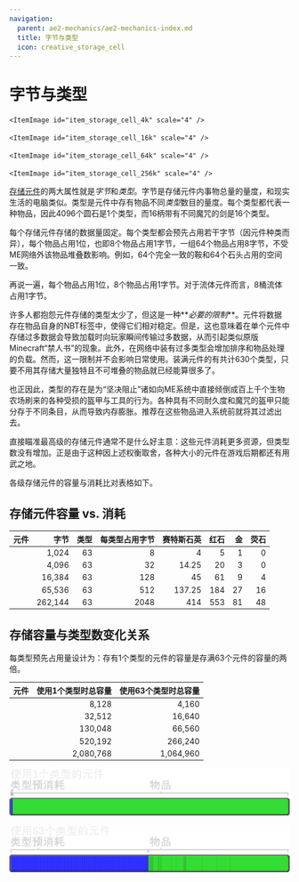 ```yaml
---
navigation:
  parent: ae2-mechanics/ae2-mechanics-index.md
  title: 字节与类型
  icon: creative_storage_cell
---
```


# 字节与类型

<Row>
    <ItemImage id="item_storage_cell_1k" scale="4" />

    <ItemImage id="item_storage_cell_4k" scale="4" />

    <ItemImage id="item_storage_cell_16k" scale="4" />

    <ItemImage id="item_storage_cell_64k" scale="4" />

    <ItemImage id="item_storage_cell_256k" scale="4" />
  </Row>

[存储元件](../items-blocks-machines/storage_cells.md)的两大属性就是*字节*和*类型*。字节是存储元件内事物总量的量度，和现实生活的电脑类似。类型是元件中存有物品不同*类型*数目的量度。每个类型都代表一种物品，因此4096个圆石是1个类型，而16柄带有不同魔咒的剑是16个类型。

每个存储元件存储的数据量固定。每个类型都会预先占用若干字节（因元件种类而异），每个物品占用1位，也即8个物品占用1字节，一组64个物品占用8字节，不受ME网络外该物品堆叠数影响。例如，64个完全一致的鞍和64个石头占用的空间一致。

再说一遍，每个物品占用1位，8个物品占用1字节。对于流体元件而言，8桶流体占用1字节。

许多人都抱怨元件存储的类型太少了，但这是一种**_必要的限制_**。元件将数据存在物品自身的NBT标签中，使得它们相对稳定。但是，这也意味着在单个元件中存储过多数据会导致加载时向玩家瞬间传输过多数据，从而引起类似原版Minecraft“禁人书”的现象。此外，在网络中装有过多类型会增加排序和物品处理的负载。然而，这一限制并不会影响日常使用。装满元件的<ItemLink id="drive" />有共计630个类型，只要不用其存储大量独特且不可堆叠的物品就已经能算很多了。

也正因此，类型的存在是为“坚决阻止”诸如向ME系统中直接倾倒成百上千个生物农场刷来的各种受损的盔甲与工具的行为。各种具有不同耐久度和魔咒的盔甲只能分存于不同条目，从而导致内存膨胀。推荐在这些物品进入系统前就将其过滤出去。

直接瞄准最高级的存储元件通常不是什么好主意：这些元件消耗更多资源，但类型数没有增加。正是由于这种因上述权衡取舍，各种大小的元件在游戏后期都还有用武之地。

各级存储元件的容量与消耗比对表格如下。

## 存储元件容量 vs. 消耗

| 元件                                     |    字节 | 类型 | 每类型占用字节 | 赛特斯石英 | 红石 |   金 | 荧石 |
| ---------------------------------------- | ------: | ---: | -------------: | ---------: | ---: | ---: | ---: |
| <ItemLink id="item_storage_cell_1k" />   |   1,024 |   63 |              8 |          4 |    5 |    1 |    0 |
| <ItemLink id="item_storage_cell_4k" />   |   4,096 |   63 |             32 |      14.25 |   20 |    3 |    0 |
| <ItemLink id="item_storage_cell_16k" />  |  16,384 |   63 |            128 |         45 |   61 |    9 |    4 |
| <ItemLink id="item_storage_cell_64k" />  |  65,536 |   63 |            512 |     137.25 |  184 |   27 |   16 |
| <ItemLink id="item_storage_cell_256k" /> | 262,144 |   63 |           2048 |        414 |  553 |   81 |   48 |

## 存储容量与类型数变化关系

每类型预先占用量设计为：存有1个类型的元件的容量是存满63个元件的容量的两倍。

| 元件                                     | 使用1个类型时总容量 | 使用63个类型时总容量 |
| ---------------------------------------- | ------------------: | -------------------: |
| <ItemLink id="item_storage_cell_1k" />   |               8,128 |                4,160 |
| <ItemLink id="item_storage_cell_4k" />   |              32,512 |               16,640 |
| <ItemLink id="item_storage_cell_16k" />  |             130,048 |               66,560 |
| <ItemLink id="item_storage_cell_64k" />  |             520,192 |              266,240 |
| <ItemLink id="item_storage_cell_256k" /> |           2,080,768 |            1,064,960 |

![使用1个类型的元件](../assets/diagrams/1_type_cell.png)

![使用63个类型的元件](../assets/diagrams/63_type_cell.png)
